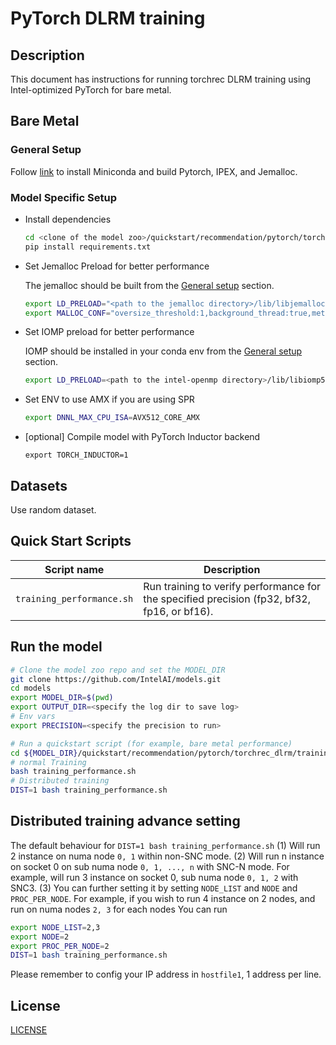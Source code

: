 <!--- 0. Title -->
# PyTorch DLRM training

<!-- 10. Description -->
## Description

This document has instructions for running torchrec DLRM training using
Intel-optimized PyTorch for bare metal.

## Bare Metal
### General Setup
Follow [link](/docs/general/pytorch/BareMetalSetup.md) to install Miniconda and build Pytorch, IPEX, and Jemalloc.

### Model Specific Setup

* Install dependencies
  ```bash
  cd <clone of the model zoo>/quickstart/recommendation/pytorch/torchrec_dlrm
  pip install requirements.txt
  ```

* Set Jemalloc Preload for better performance

  The jemalloc should be built from the [General setup](#general-setup) section.
  ```bash
  export LD_PRELOAD="<path to the jemalloc directory>/lib/libjemalloc.so":$LD_PRELOAD
  export MALLOC_CONF="oversize_threshold:1,background_thread:true,metadata_thp:auto"
  ```

* Set IOMP preload for better performance

  IOMP should be installed in your conda env from the [General setup](#general-setup) section.
  ```bash
  export LD_PRELOAD=<path to the intel-openmp directory>/lib/libiomp5.so:$LD_PRELOAD
  ```

* Set ENV to use AMX if you are using SPR
  ```bash
  export DNNL_MAX_CPU_ISA=AVX512_CORE_AMX
  ```

* [optional] Compile model with PyTorch Inductor backend
  ```shell
  export TORCH_INDUCTOR=1
  ```

## Datasets

Use random dataset.

## Quick Start Scripts

| Script name | Description |
|-------------|-------------|
| `training_performance.sh` | Run training to verify performance for the specified precision (fp32, bf32, fp16, or bf16). |

## Run the model

```bash
# Clone the model zoo repo and set the MODEL_DIR
git clone https://github.com/IntelAI/models.git
cd models
export MODEL_DIR=$(pwd)
export OUTPUT_DIR=<specify the log dir to save log>
# Env vars
export PRECISION=<specify the precision to run>

# Run a quickstart script (for example, bare metal performance)
cd ${MODEL_DIR}/quickstart/recommendation/pytorch/torchrec_dlrm/training/cpu
# normal Training
bash training_performance.sh
# Distributed training
DIST=1 bash training_performance.sh
```

## Distributed training advance setting
The default behaviour for `DIST=1 bash training_performance.sh`
(1) Will run 2 instance on numa node `0, 1` within non-SNC mode.
(2) Will run n instance on socket 0 on sub numa node `0, 1, ..., n` with SNC-N mode. For example, will run 3 instance on socket 0, sub numa node `0, 1, 2` with SNC3.
(3) You can further setting it by setting `NODE_LIST` and `NODE` and `PROC_PER_NODE`. For example, if you wish to run 4 instance on 2 nodes, and run on numa nodes `2, 3` for each nodes
You can run
```bash
export NODE_LIST=2,3
export NODE=2
export PROC_PER_NODE=2
DIST=1 bash training_performance.sh
```
Please remember to config your IP address in `hostfile1`, 1 address per line.


<!--- 80. License -->
## License

[LICENSE](/LICENSE)
